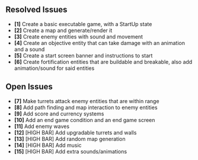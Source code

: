 ## Resolved Issues ##

- **[1]** Create a basic executable game, with a StartUp state
- **[2]** Create a map and generate/render it
- **[3]** Create enemy entities with sound and movement
- **[4]** Create an objective entity that can take damage with an animation and a sound
- **[5]** Create a start screen banner and instructions to start
- **[6]** Create fortification entities that are buildable and breakable, also add animation/sound for said entities

## Open Issues ##

- **[7]** Make turrets attack enemy entities that are within range
- **[8]** Add path finding and map interaction to enemy entities
- **[9]** Add score and currency systems
- **[10]** Add an end game condition and an end game screen
- **[11]** Add enemy waves
- **[12]** [HIGH BAR] Add upgradable turrets and walls
- **[13]** [HIGH BAR] Add random map generation
- **[14]** [HIGH BAR] Add music
- **[15]** [HIGH BAR] Add extra sounds/animations

